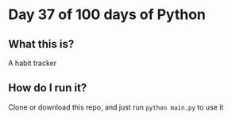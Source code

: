 # Day 37 of 100 days of Python

## What this is?
A habit tracker

## How do I run it?
Clone or download this repo, and just run `python main.py` to use it

